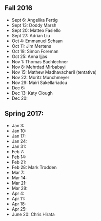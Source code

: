 ## Fall 2016

 - Sept 6: Angelika Fertig
 - Sept 13: Doddy Marsh
 - Sept 20: Matteo Fasiello
 - Sept 27: Adrian Liu
 - Oct 4: Emmanuel Schaan
 - Oct 11: Jim Mertens
 - Oct 18: Simon Foreman
 - Oct 25: Anna Ijjas
 - Nov 1: Thomas Bachlechner
 - Nov 8:  Mehrdad Mirbabayi
 - Nov 15: Mathew Madhavacheril (tentative)
 - Nov 22: Moritz Munchmeyer
 - Nov 29: Mairi Sakellariadou
 - Dec 6:
 - Dec 13: Katy Clough
 - Dec 20:

## Spring 2017:

 - Jan 3: 
 - Jan 10: 
 - Jan 17: 
 - Jan 24: 
 - Jan 31: 
 - Feb 7: 
 - Feb 14: 
 - Feb 21: 
 - Feb 28: Mark Trodden
 - Mar 7: 
 - Mar 14: 
 - Mar 21: 
 - Mar 28: 
 - Apr 4:
 - Apr 11:
 - Apr 18:
 - Apr 25:
 - June 20: Chris Hirata
